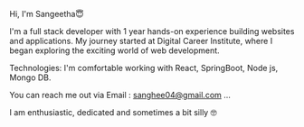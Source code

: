 Hi, I'm Sangeetha:innocent:

I'm a full stack developer with 1 year hands-on experience building websites and applications.
My journey started at Digital Career Institute, where I began exploring the exciting world of web development.

Technologies: I'm comfortable working with React, SpringBoot, Node js, Mongo DB.

You can reach me out via Email : sanghee04@gmail.com ...

I am enthusiastic, dedicated and sometimes a bit silly	:nerd_face:

